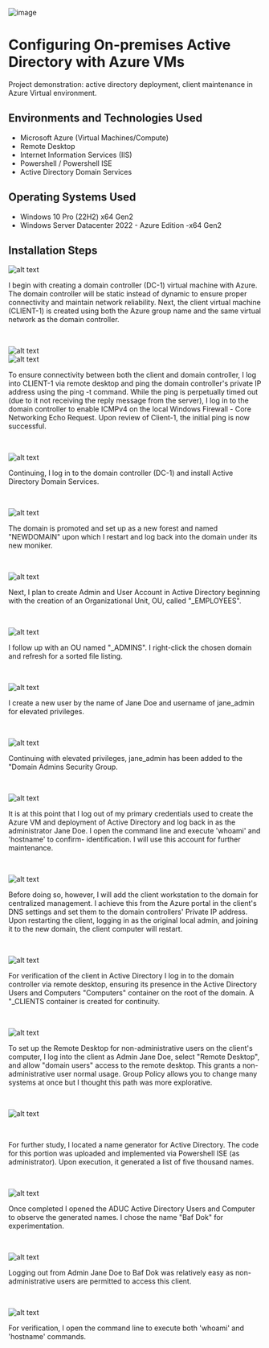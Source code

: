 ![image](https://github.com/ishaqjones/active-directory-deploy/assets/156931487/323a4745-8db9-4561-9d93-d3f74cface45)


# Configuring On-premises Active Directory with Azure VMs

Project demonstration:  active directory deployment, client maintenance in Azure Virtual environment. 

<h2>Environments and Technologies Used</h2>

- Microsoft Azure (Virtual Machines/Compute)
- Remote Desktop
- Internet Information Services (IIS)
- Powershell / Powershell ISE
- Active Directory Domain Services

<h2>Operating Systems Used </h2>

- Windows 10 Pro </b> (22H2) x64 Gen2
- Windows Server Datacenter 2022 - Azure Edition -x64 Gen2 



<h2>Installation Steps</h2>

<p>
  
![alt text](https://github.com/ishaqjones/active-directory-deploy/assets/156931487/4b58ce4e-e37e-4e80-89fc-007a12d84c11)
</p>
<p>
I begin  with creating a domain controller (DC-1) virtual machine with Azure. The domain controller will be static instead of dynamic to ensure proper connectivity and maintain network reliability. Next, the client virtual machine (CLIENT-1) is created using both the Azure group name and the same virtual network as the domain controller. 
</p>
<br />
<p>

![alt text](https://github.com/ishaqjones/active-directory-deploy/assets/156931487/622b3cd9-5e5d-40aa-8858-f8f2df8679b6)
<br />
![alt text](https://github.com/ishaqjones/active-directory-deploy/assets/156931487/d960018a-837f-4607-96c0-af8e97e73958)
<br />



</p>
<p>
To ensure connectivity between both the client and domain controller, I log into CLIENT-1 via  remote desktop and ping the domain controller's private IP address using the  ping -t command. While the ping is perpetually timed out (due to it not receiving the reply message from the server), I log in to the domain controller to enable ICMPv4 on the local Windows Firewall - Core Networking Echo Request. Upon review of Client-1, the initial ping is now successful. 
</p>

<br />

![alt text](https://github.com/ishaqjones/active-directory-deploy/assets/156931487/a468eede-0457-4362-a5eb-ed01af464d61)

<p>
Continuing, I log in to the domain controller (DC-1) and install Active Directory Domain Services. 
</p>

<br /> 

![alt text](https://github.com/ishaqjones/active-directory-deploy/assets/156931487/d96896fe-4135-465f-82fd-d1e7480ae3e6)

<p>
The domain is promoted and set up as a new forest and named "NEWDOMAIN" upon which I restart and log back into the domain under its new moniker. 
</p>

<br />

![alt text](https://github.com/ishaqjones/active-directory-deploy/assets/156931487/afe9e915-db2e-4fce-a1d2-d5ba2f4cb0cd)

<p>
Next, I plan to create Admin and User Account in Active Directory beginning with the creation of an Organizational Unit, OU, 
called "_EMPLOYEES". 
</p>

<br />

![alt text](https://github.com/ishaqjones/active-directory-deploy/assets/156931487/8a0ca0c8-3e8d-4488-a82a-44216f97e05e)

<p>
I follow up with an OU named "_ADMINS". I right-click the chosen domain and refresh for a sorted file listing. 
</p>

<br />

![alt text](https://github.com/ishaqjones/active-directory-deploy/assets/156931487/7896effd-dda2-415a-b4f7-4b2fe2ac3494)

<p>
I create a new user by the name of Jane Doe and username of jane_admin for elevated privileges.  
</p>

<br />

![alt text](https://github.com/ishaqjones/active-directory-deploy/assets/156931487/ee1dcbe4-0a27-4143-a67c-5259e7915cd4)

<p>
Continuing with elevated privileges, jane_admin has been added to the "Domain Admins Security Group.  
</p>

<br />

![alt text](https://github.com/ishaqjones/active-directory-deploy/assets/156931487/694b7d06-8158-4121-9c4b-ead0bcdc79e3)

<p>
It is at this point that I log out of my primary credentials used to create the Azure VM and deployment of  Active Directory and log back in as the administrator Jane Doe. I open the command line and execute 'whoami' and 'hostname' to confirm- identification. I will use this account for further maintenance. 
</p>

<br />

![alt text](https://github.com/ishaqjones/active-directory-deploy/assets/156931487/f5add615-0780-488a-bfd1-ada3216f7aab)



<p>
Before doing so, however, I will add the client workstation to the domain for centralized management. I achieve this from the Azure portal in the client's DNS settings and set them to the domain controllers' Private IP address. Upon restarting the client, logging in as the original local admin, and joining it to the new domain, the client computer will restart. 
</p>

<br /> 

![alt text](https://github.com/ishaqjones/active-directory-deploy/assets/156931487/b2fd66fa-a253-4f85-b6f6-9f50ed00aaad)

<p>
For verification of the client in Active Directory I log in to the domain controller via remote desktop, ensuring its presence in the Active Directory Users and Computers  "Computers" container on the root of the domain. A "_CLIENTS container is created for continuity. 
</p>

<br />

![alt text](https://github.com/ishaqjones/active-directory-deploy/assets/156931487/c2cae8e2-a10d-4c79-8cdf-2e101389e9ca)

<p>
To set up the Remote Desktop for non-administrative users on the client's computer, I log into the client as Admin Jane Doe, select "Remote Desktop", and allow "domain users" access to the remote desktop. This grants a non-administrative user normal usage.  Group Policy allows you to change many systems at once but I  thought this path was more explorative.
</p>

<br />

![alt text](https://github.com/ishaqjones/active-directory-deploy/assets/156931487/cea2fbb7-4743-432c-a62c-4651b805d351)

<br />

<p>
For further study, I located a name generator for Active Directory. The code for this portion was uploaded and implemented via Powershell ISE (as administrator). Upon execution, it generated a list of five thousand names. 
</p>

<br />

![alt text](https://github.com/ishaqjones/active-directory-deploy/assets/156931487/712e8447-ff16-47a4-aa80-36b6c2decb04)

<p>
Once completed I opened the ADUC Active Directory Users and Computer to observe the generated names. I chose the name "Baf Dok" for experimentation. 
</p>

<br />

![alt text](https://github.com/ishaqjones/active-directory-deploy/assets/156931487/410c8f7b-89a3-4a13-9e2d-bad72acfacd0)

<p>
Logging out from Admin Jane Doe to Baf Dok was relatively easy as non-administrative users are permitted to access this client. 
</p>

<br />

![alt text](https://github.com/ishaqjones/active-directory-deploy/assets/156931487/7fb1f196-f3bc-438d-a763-03dbd123fdd2)

<p>
For verification, I open the command line to execute both 'whoami' and 'hostname' commands. 
</p>
